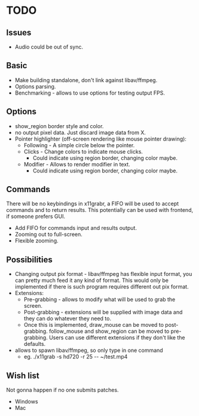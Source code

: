 TODO
====

Issues
------

 * Audio could be out of sync.

Basic
-----

 * Make building standalone, don't link against libav/ffmpeg.
 * Options parsing.
 * Benchmarking - allows to use options for testing output FPS.

Options
-------

 * show_region border style and color.
 * no output pixel data. Just discard image data from X.
 * Pointer highlighter (off-screen rendering like mouse pointer drawing):
   * Following - A simple circle below the pointer.
   * Clicks - Change colors to indicate mouse clicks.
     * Could indicate using region border, changing color maybe.
   * Modifier - Allows to render modifier in text.
     * Could indicate using region border, changing color maybe.

Commands
--------

There will be no keybindings in x11grabr, a FIFO will be used to accept
commands and to return results. This potentially can be used with frontend, if
someone prefers GUI.

 * Add FIFO for commands input and results output.
 * Zooming out to full-screen.
 * Flexible zooming.

Possibilities
-------------

 * Changing output pix format - libav/ffmpeg has flexible input format, you can
   pretty much feed it any kind of format. This would only be implemented if
   there is such program requires different out pix format.
 * Extensions:
   * Pre-grabbing - allows to modify what will be used to grab the screen.
   * Post-grabbing - extensions will be supplied with image data and they can
     do whatever they need to.
   * Once this is implemented, draw_mouse can be moved to post-grabbing.
     follow_mouse and show_region can be moved to pre-grabbing. Users can use
     different extensions if they don't like the defaults.
 * allows to spawn libav/ffmpeg, so only type in one command
   * eg. ./x11grab -s hd720 -r 25 -- ~/test.mp4

Wish list
---------

Not gonna happen if no one submits patches.

 * Windows
 * Mac

